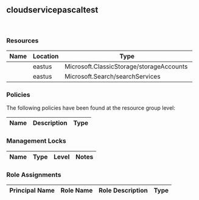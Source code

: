 
## cloudservicepascaltest 
 
### Resources


| Name | Location | Type |
| --- | --- | --- |
|   | eastus  | Microsoft.ClassicStorage/storageAccounts  |
|   | eastus  | Microsoft.Search/searchServices  |

### Policies
The following policies have been found at the resource group level: 

| Name | Description | Type |
| --- | --- | --- |

### Management Locks


| Name | Type | Level | Notes |
| --- | --- | --- | --- |

### Role Assignments


| Principal Name | Role Name | Role Description | Type |
| --- | --- | --- | --- |
